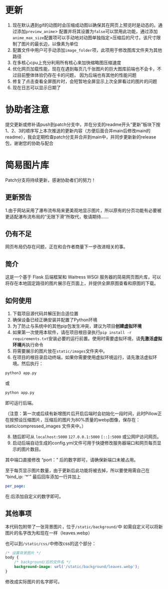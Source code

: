 # 更新

1. 现在默认遇到gif的动图时会压缩成动图以确保其在网页上预览时是动态的。通过添加`preview_anime`>
配置并将其设置为`false`可以禁用此功能，通过添加`anime_max_size`配置项可以手动地对动图单独指定>压缩后的尺寸。该尺寸限制了图片的最长边，以像素为单位
2. 配置文件中用户可手动添加`image_folder`项，此项用于修改图库文件夹为其他路径
3. 在多核心cpu上充分利用所有核心来加快缩略图压缩速度
4. 优化网页加载性能，现在在遇到每页几千张图片的巨大图库前端也不会卡，不过目前整体体验仍存在卡的问题， 因为后端也有其他的性能问题
5. 修复了点击查看全屏图片时，会短暂地全屏显示上次全屏看过的图片的问题
6. 现在日志可以显示日期了

# 协助者注意

提交更新或修补请push到patch分支中，并在分支的readme开头“更新”板块下按1、2、3的顺序写上本次推送的更新内容（方便后面合并main后修改main的readme），我会定期检查patch分支并合并到main中，并同步更新新的release包，谢谢您的协助与配合

# 简易图片库

Patch分支将持续更新，感谢协助者们的努力！

## 更新预告

1.由于网站采用了瀑布流布局来更美观地显示图片，所以原有的分页功能有必要被更适配瀑布流布局的“无限下滑”所取代，敬请期待……

## 仍有不足

网页布局仍存在问题，正在和合作者商量下一步改进相关的事。

## 简介

这是一个基于 Flask 后端框架和 Waitress WSGI 服务器的简易网页图片库，可以将存在本地固定路径的图片展示在页面上，并提供全屏原图查看和原图的下载。

## 如何使用

1. 下载项目源代码并解压到合适位置
2. 确保设备已经正确安装并配置了Python环境
3. 为了防止与系统中的其他pip包发生冲突，建议为项目**创建虚拟环境**
4. 如果第一次使用本软件，请在项目根目录执行`pip install -r requirements.txt`安装必要的运行前置。使用时需要虚拟环境，请**先激活虚拟环境**再执行命令
6. 将需要展示的图片放在`static/images`文件夹中。
7. 在项目的根目录启动终端，如果你需要使用虚拟环境运行，请先激活虚拟环境。然后执行：
```sh
python3 app.py
```
或
```sh
python app.py
```

即可运行后端。

（注意：第一次或后续有新增图片后开启后端时会初始化一段时间，此时Pillow正在按预设压缩图片，压缩后的图片为80%质量的webp图像，保存在：  static/compressed_images 文件夹中。）

8. 随后即可从 `localhost:5000` `127.0.0.1:5000` `[::]:5000` 或公网IP访问网页。
9. 启动后端自动生成的config.yml文件可用于快捷修改服务器端口和网页每页显示的图片数目。

其中端口直接修改  “port：”  后的数字即可，请确保新端口未被占用。

至于每页显示图片数量，由于更新后此功能将被去掉，所以要使用需自己在  “bind_ip: '*'”
  最后回车添加一行并加上
  ```yml
  per_page: 
```
在:后添加自定义的数字即可。

## 其他事项

本代码包附带了一张背景图片，位于`/static/background/`中
如需自定义可以将新图片的名字改为和现在一样（leaves.webp）

也可以到`/static/css/`中修改css的这个部分：

```css
/* 设置背景图片 */
body {
    /* background/后的文件名 */
    background-image: url('/static/background/leaves.webp');
}
```

修改成实际图片的名字即可。

